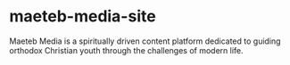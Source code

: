 # maeteb-media-site
Maeteb Media is a spiritually driven content platform dedicated to guiding orthodox Christian youth through the challenges of modern life.
